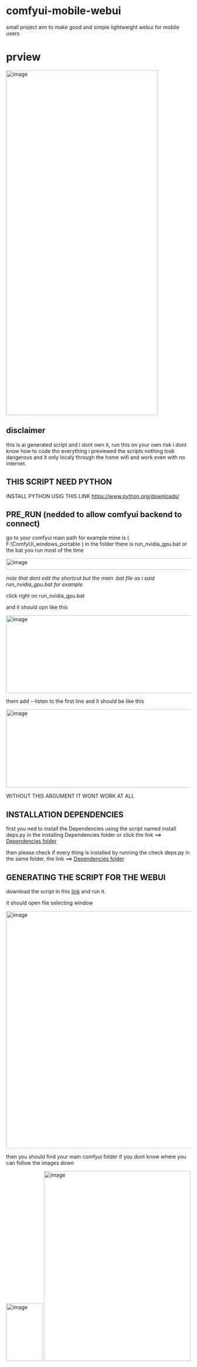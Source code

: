 # comfyui-mobile-webui
small project aim to make good and simple lightweight webui for mobile users 

# prview
<img width="414" height="939" alt="image" src="https://github.com/user-attachments/assets/29296400-1383-4bfe-a10a-afb93aa6c48e" />

## disclaimer
this is ai generated script and i dont own it, run this on your own risk i dont know how to code
tho everything i previewed the scripts nothing look dangerous and it only localy through the home wifi and  work even with no internet.

## THIS SCRIPT NEED PYTHON

INSTALL PYTHON USIG THIS LINK https://www.python.org/downloads/

## PRE_RUN (nedded to allow comfyui backend to connect)
go to your comfyui main path for example mine is ( F:\ComfyUI_windows_portable )
in the folder there is run_nvidia_gpu.bat or the bat you run most of the time 

<img width="606" height="31" alt="image" src="https://github.com/user-attachments/assets/8f5431f7-2dd1-453d-8d1b-b594a659f9c1" />

*note that dont edit the shortcut but the main .bat file as i said run_nvidia_gpu.bat for example*

click right on  run_nvidia_gpu.bat 

and it should opn like this 

<img width="1319" height="211" alt="image" src="https://github.com/user-attachments/assets/1d846354-7e11-4c13-8e34-49423243a93e" />

them add  --listen  to the first line and it should be like this

<img width="1322" height="213" alt="image" src="https://github.com/user-attachments/assets/3e46cf92-6352-436c-978f-e85c1ab9be62" />

WITHOUT THIS ARGUMENT IT WONT WORK AT ALL 


## INSTALLATION DEPENDENCIES

 first you ned to install the Dependencies using the script named install deps.py in the installing Dependencies folder or click the link ==>
 [Dependencies folder](https://github.com/a6xiz/comfyui-mobile-webui/tree/d1d0e6143a988138f76e2e645dba4e07ff9dcf30/installing%20Dependencies)

 then please check if every thing is installed by running the check deps.py in the same folder, the link ==>  [Dependencies folder](https://github.com/a6xiz/comfyui-mobile-webui/tree/d1d0e6143a988138f76e2e645dba4e07ff9dcf30/installing%20Dependencies)

 ## GENERATING THE SCRIPT FOR THE WEBUI

download the script in this [link](https://www.python.org/downloads/) and run it.

it should open file selecting window

<img width="1022" height="646" alt="image" src="https://github.com/user-attachments/assets/0449f70b-2344-4e6d-b78f-2c9cff2601a4" />

then you should find your main comfyui folder if you dont know where you can follow the images down

<img width="99" height="157" alt="image" src="https://github.com/user-attachments/assets/9bb76d6b-5906-4ed9-9a64-627e292e0b64" />

<img width="400" height="517" alt="image" src="https://github.com/user-attachments/assets/2562160f-932d-4115-babe-d86672c692c4" />


